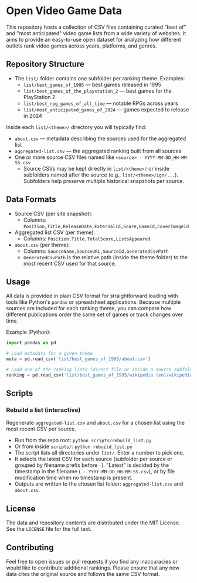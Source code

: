 # Open Video Game Data

This repository hosts a collection of CSV files containing curated "best of" and "most anticipated" video game lists from a wide variety of websites. It aims to provide an easy-to-use open dataset for analyzing how different outlets rank video games across years, platforms, and genres.

## Repository Structure

- The `list/` folder contains one subfolder per ranking theme. Examples:
  - `list/best_games_of_1995` — best games released in 1995
  - `list/best_games_of_the_playstation_2` — best games for the PlayStation 2
  - `list/best_rpg_games_of_all_time` — notable RPGs across years
  - `list/most_anticipated_games_of_2024` — games expected to release in 2024

Inside each `list/<theme>/` directory you will typically find:

- `about.csv` — metadata describing the sources used for the aggregated list
- `aggregated-list.csv` — the aggregated ranking built from all sources
- One or more source CSV files named like `<source> - YYYY-MM-DD_HH-MM-SS.csv`
  - Source CSVs may be kept directly in `list/<theme>/` or inside subfolders
    named after the source (e.g., `list/<theme>/ign/...`). Subfolders help
    preserve multiple historical snapshots per source.

## Data Formats

- Source CSV (per site snapshot):
  - Columns: `Position,Title,ReleaseDate,ExternalId,Score,GameId,CoverImageId`
- Aggregated list CSV (per theme):
  - Columns: `Position,Title,TotalScore,ListsAppeared`
- `about.csv` (per theme):
  - Columns: `SourceName,SourceURL,SourceId,GeneratedCsvPath`
  - `GeneratedCsvPath` is the relative path (inside the theme folder) to the
    most recent CSV used for that source.

## Usage

All data is provided in plain CSV format for straightforward loading with tools like Python's `pandas` or spreadsheet applications. Because multiple sources are included for each ranking theme, you can compare how different publications order the same set of games or track changes over time.

Example (Python):

```python
import pandas as pd

# Load metadata for a given theme
meta = pd.read_csv('list/best_games_of_1995/about.csv')

# Load one of the ranking lists (direct file or inside a source subfolder)
ranking = pd.read_csv('list/best_games_of_1995/wikipedia (en)/wikipedia (en) - 2023-09-26_22-42-24.csv')
```

## Scripts

### Rebuild a list (interactive)

Regenerate `aggregated-list.csv` and `about.csv` for a chosen list using the most recent CSV per source.

- Run from the repo root: `python scripts/rebuild_list.py`
- Or from inside `scripts/`: `python rebuild_list.py`
- The script lists all directories under `list/`. Enter a number to pick one.
- It selects the latest CSV for each source (subfolder per source or grouped by filename prefix before ` - `). "Latest" is decided by the timestamp in the filename (` - YYYY-MM-DD_HH-MM-SS.csv`), or by file modification time when no timestamp is present.
- Outputs are written to the chosen list folder: `aggregated-list.csv` and `about.csv`.

## License

The data and repository contents are distributed under the MIT License. See the `LICENSE` file for the full text.

## Contributing

Feel free to open issues or pull requests if you find any inaccuracies or would like to contribute additional rankings. Please ensure that any new data cites the original source and follows the same CSV format.

